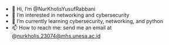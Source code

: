 - 👋 Hi, I’m @NurKholisYusufRabbani
- 👀 I’m interested in networking and cybersecurity
- 🌱 I’m currently learning cybersecurity, networking, and python
- 📫 How to reach me: send me an email at @nurkholis.23074@mhs.unesa.ac.id

<!---
NurKholisYusufRabbani/NurKholisYusufRabbani is a ✨ special ✨ repository because its `README.md` (this file) appears on your GitHub profile.
You can click the Preview link to take a look at your changes.
--->
